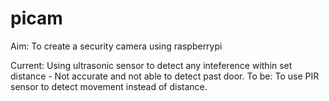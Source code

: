 # picam

Aim: To create a security camera using raspberrypi

Current: Using ultrasonic sensor to detect any inteference within set distance - Not accurate and not able to detect past door.
To be: To use PIR sensor to detect movement instead of distance. 


